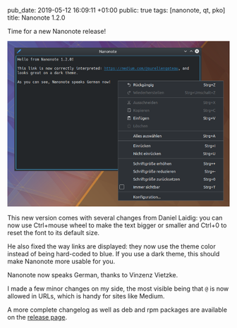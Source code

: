 pub_date: 2019-05-12 16:09:11 +01:00
public: true
tags: [nanonote, qt, pko]
title: Nanonote 1.2.0

Time for a new Nanonote release!

![Screenshot](screenshot.png)

This new version comes with several changes from Daniel Laidig: you can now use Ctrl+mouse wheel to make the text bigger or smaller and Ctrl+0 to reset the font to its default size.

He also fixed the way links are displayed: they now use the theme color instead of being hard-coded to blue. If you use a dark theme, this should make Nanonote more usable for you.

Nanonote now speaks German, thanks to Vinzenz Vietzke.

<!-- break -->

I made a few minor changes on my side, the most visible being that `@` is now allowed in URLs, which is handy for sites like Medium.

A more complete changelog as well as deb and rpm packages are available on the [release page][1].

[1]: https://github.com/agateau/nanonote/releases/tag/1.2.0
